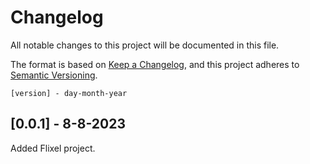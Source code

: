 # Changelog

All notable changes to this project will be documented in this file.

The format is based on [Keep a Changelog](https://keepachangelog.com/en/1.0.0/),
and this project adheres to [Semantic Versioning](https://semver.org/spec/v2.0.0.html).

```[version] - day-month-year```

## [0.0.1] - 8-8-2023
Added Flixel project.